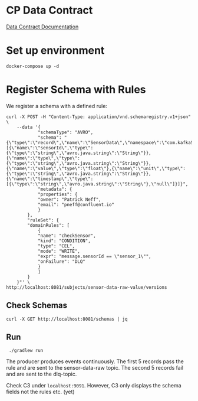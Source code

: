 # CP Data Contract

[Data Contract Documentation](https://docs.confluent.io/platform/current/schema-registry/fundamentals/data-contracts.html)

# Set up environment
```shell
docker-compose up -d
```

# Register Schema with Rules
We register a schema with a defined rule:

```shell
curl -X POST -H "Content-Type: application/vnd.schemaregistry.v1+json" \
    --data '{
            "schemaType": "AVRO",
            "schema": "{\"type\":\"record\",\"name\":\"SensorData\",\"namespace\":\"com.kafkaStreamsExample\",\"fields\":[{\"name\":\"sensorId\",\"type\":{\"type\":\"string\",\"avro.java.string\":\"String\"}},{\"name\":\"type\",\"type\":{\"type\":\"string\",\"avro.java.string\":\"String\"}},{\"name\":\"value\",\"type\":\"float\"},{\"name\":\"unit\",\"type\":{\"type\":\"string\",\"avro.java.string\":\"String\"}},{\"name\":\"timestamp\",\"type\":[{\"type\":\"string\",\"avro.java.string\":\"String\"},\"null\"]}]}",
            "metadata": {
            "properties": {
            "owner": "Patrick Neff",
            "email": "pneff@confluent.io"
            }
        },
        "ruleSet": {
        "domainRules": [
            {
            "name": "checkSensor",
            "kind": "CONDITION",
            "type": "CEL",
            "mode": "WRITE",
            "expr": "message.sensorId == \"sensor_1\"",
            "onFailure": "DLQ"
            }
            ]
        }
    }"' \
http://localhost:8081/subjects/sensor-data-raw-value/versions
```

## Check Schemas
```shell
curl -X GET http://localhost:8081/schemas | jq
```

## Run
```shell
 ./gradlew run  
```
The producer produces events continuously. The first 5 records pass the rule and are sent to the sensor-data-raw topic. The second 5 records fail and are sent to the dlq-topic.

Check C3 under `localhost:9091`.
However, C3 only displays the schema fields not the rules etc. (yet)

